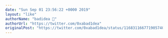 ```yaml
---
date: "Sun Sep 01 23:56:22 +0000 2019"
layout: "like"
authorName: "badidea 💫"
authorUrl: "https://twitter.com/0xabad1dea"
originalPost: "https://twitter.com/0xabad1dea/status/1168311667719057409"
---
```

